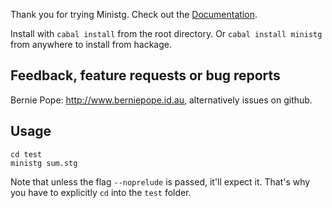 Thank you for trying Ministg. Check out the [Documentation].

Install with `cabal install` from the root directory. Or `cabal install
ministg` from anywhere to install from hackage.

## Feedback, feature requests or bug reports

Bernie Pope: <http://www.berniepope.id.au>, alternatively issues on github.

## Usage

```
cd test
ministg sum.stg
```

Note that unless the flag `--noprelude` is passed, it'll expect it.
That's why you have to explicitly `cd` into the `test` folder.

[Documentation]: http://www.haskell.org/haskellwiki/Ministg

